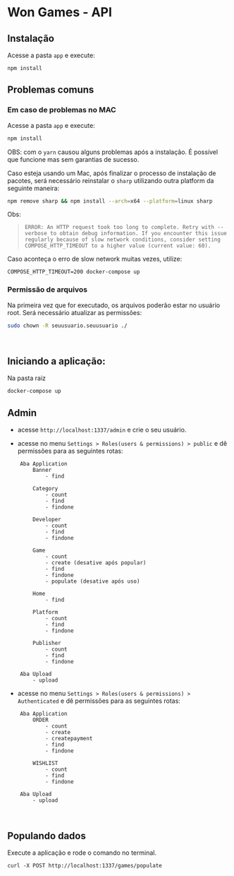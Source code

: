 # Won Games - API

## Instalação

Acesse a pasta `app` e execute:

```
npm install
```

## Problemas comuns

### Em caso de problemas no MAC

Acesse a pasta `app` e execute:

```bash
npm install
```

OBS: com o `yarn` causou alguns problemas após a instalação. É possível que funcione mas sem garantias de sucesso.

Caso esteja usando um Mac, após finalizar o processo de instalação de pacotes, será necessário reinstalar o `sharp` utilizando outra platform da seguinte maneira:

```bash
npm remove sharp && npm install --arch=x64 --platform=linux sharp
```

Obs:

> `ERROR: An HTTP request took too long to complete. Retry with --verbose to obtain debug information. If you encounter this issue regularly because of slow network conditions, consider setting COMPOSE_HTTP_TIMEOUT to a higher value (current value: 60).`

Caso aconteça o erro de slow network muitas vezes, utilize:

```
COMPOSE_HTTP_TIMEOUT=200 docker-compose up
```

### Permissão de arquivos

Na primeira vez que for executado, os arquivos poderão estar no usuário root. Será necessário atualizar as permissões:

```bash
sudo chown -R seuusuario.seuusuario ./
```

<br />

## Iniciando a aplicação:

Na pasta raiz

```
docker-compose up
```

## Admin

- acesse `http://localhost:1337/admin` e crie o seu usuário.

- acesse no menu `Settings > Roles(users & permissions) > public` e dê permissões para as seguintes rotas:

```
	Aba Application
		Banner
			- find

		Category
			- count
			- find
			- findone

		Developer
			- count
			- find
			- findone

		Game
			- count
			- create (desative após popular)
			- find
			- findone
			- populate (desative após uso)

		Home
			- find

		Platform
			- count
			- find
			- findone

		Publisher
			- count
			- find
			- findone

	Aba Upload
		- upload

```

- acesse no menu `Settings > Roles(users & permissions) > Authenticated` e dê permissões para as seguintes rotas:

```
	Aba Application
		ORDER
			- count
			- create
			- createpayment
			- find
			- findone

		WISHLIST
			- count
			- find
			- findone

	Aba Upload
		- upload

```

<br />

## Populando dados

Execute a aplicação e rode o comando no terminal.

```
curl -X POST http://localhost:1337/games/populate
```
